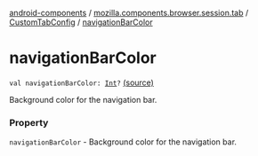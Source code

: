 [android-components](../../index.md) / [mozilla.components.browser.session.tab](../index.md) / [CustomTabConfig](index.md) / [navigationBarColor](./navigation-bar-color.md)

# navigationBarColor

`val navigationBarColor: `[`Int`](https://kotlinlang.org/api/latest/jvm/stdlib/kotlin/-int/index.html)`?` [(source)](https://github.com/mozilla-mobile/android-components/blob/master/components/browser/session/src/main/java/mozilla/components/browser/session/tab/CustomTabConfig.kt#L37)

Background color for the navigation bar.

### Property

`navigationBarColor` - Background color for the navigation bar.